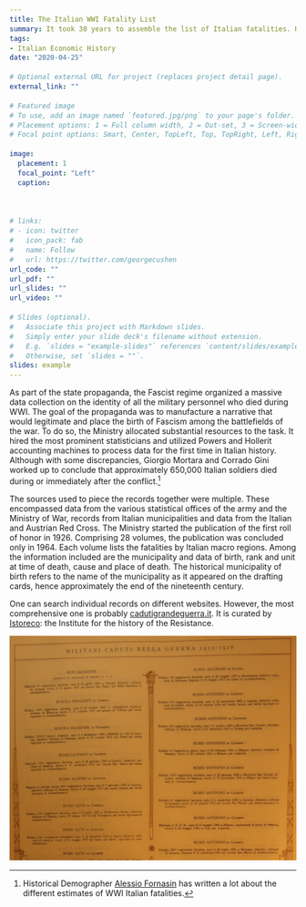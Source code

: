 ```yaml
---
title: The Italian WWI Fatality List
summary: It took 38 years to assemble the list of Italian fatalities. Here is where to find it
tags:
- Italian Economic History
date: "2020-04-25"

# Optional external URL for project (replaces project detail page).
external_link: ""

# Featured image
# To use, add an image named `featured.jpg/png` to your page's folder.
# Placement options: 1 = Full column width, 2 = Out-set, 3 = Screen-width
# Focal point options: Smart, Center, TopLeft, Top, TopRight, Left, Right, BottomLeft, Bottom, BottomRight

image:
  placement: 1
  focal_point: "Left"
  caption:



# links:
# - icon: twitter
#   icon_pack: fab
#   name: Follow
#   url: https://twitter.com/georgecushen
url_code: ""
url_pdf: ""
url_slides: ""
url_video: ""

# Slides (optional).
#   Associate this project with Markdown slides.
#   Simply enter your slide deck's filename without extension.
#   E.g. `slides = "example-slides"` references `content/slides/example-slides.md`.
#   Otherwise, set `slides = ""`.
slides: example
---
```


<!-- After WWI The Italian Ministry of War allocated substantial financial resources to gather, organize and analyze large amount of data on the conflict. The Ministry hired the most prominent scholars and utilized Powers and Hollerit accounting machines to process the data for the first time in history. Although with some discrepancies, Giorgio Mortara and Corrado Gini worked up to conclude that approximately 650,000 Italian soldiers died during or immediately after the conflict. -->


As part of the state propaganda, the Fascist regime organized a massive data collection on the identity of all the military personnel who died during WWI. The goal of the propaganda was to manufacture a narrative that would legitimate and place the birth of Fascism among the battlefields of the war. To do so, the Ministry allocated substantial resources to the task. It hired the most prominent statisticians and utilized Powers and Hollerit accounting machines to process data for the first time in Italian history. Although with some discrepancies, Giorgio Mortara and Corrado Gini worked up to conclude that approximately 650,000 Italian soldiers died during or immediately after the conflict.[^1]

[^1]: Historical Demographer [Alessio Fornasin](http://fornasin.weebly.com) has written a lot about the different estimates of WWI Italian fatalities.


The sources used to piece the records together were multiple. These encompassed data from the various statistical offices of the army and the Ministry of War, records from Italian municipalities and data from the Italian and Austrian Red Cross. The Ministry started the publication of the first roll of honor in 1926. Comprising 28 volumes, the publication was concluded only in 1964. Each volume lists the fatalities by Italian macro regions. Among the information included are the municipality and data of birth, rank and unit at time of death, cause and place of death. The historical municipality of birth refers to the name of the municipality as it appeared on the drafting cards, hence approximately the end of the nineteenth century.

One can search individual records on different websites. However, the most comprehensive one is probably [cadutigrandeguerra.it](http://www.cadutigrandeguerra.it/CercaNome.aspx). It is curated by [Istoreco](https://www.istoreco.re.it): the Institute for the history of the Resistance.




![](bottom.jpeg)
